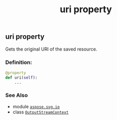 ﻿---
title: uri property
second_title: Aspose.SVG for Python via .NET API References
description: 
type: docs
weight: 30
url: /python-net/aspose.svg.io/outputstreamcontext/uri/
is_root: false
---

## uri property


Gets the original URI of the saved resource.
### Definition:
```python
@property
def uri(self):
    ...
```

### See Also
* module [`aspose.svg.io`](../../)
* class [`OutputStreamContext`](/svg/python-net/aspose.svg.io/outputstreamcontext)
